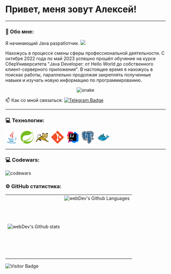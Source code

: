 
# Привет, меня зовут Алексей!

---

### :man: Обо мне:

Я начинающий Java разработчик. <img src="https://media.giphy.com/media/WUlplcMpOCEmTGBtBW/giphy.gif" width="30px">

Нахожусь в процессе смены сферы профессиональной деятельности. С октября 2022 года по май 2023 успешно прошёл обучение на курсе СберУниверситета 
"Java Developer: от Hello World до собственного клиент-серверного приложения".
В настоящее время я нахожусь в поисках работы, параллельно продолжая закреплять полученные навыки и изучать новую информацию по программированию.

<p align="center">
 <img width="600" src="assets/github-snake.svg" alt="snake"/>
</p>

:mailbox: Как со мной связаться: [![Telegram Badge](https://img.shields.io/badge/-Telegram-blue?style=flat&logo=Telegram&logoColor=white)](https://t.me/lasjava) <!--[![Gmail Badge](https://img.shields.io/badge/-Gmail-red?style=flat&logo=Gmail&logoColor=white)](mailto:alex_java@gmail.com)-->

---

### 💻 Технологии:

<div>
  <img src="https://github.com/devicons/devicon/blob/master/icons/java/java-original.svg" title="Java" alt="Java" width="40" height="40"/>&nbsp
  <img src="https://github.com/devicons/devicon/blob/master/icons/spring/spring-original.svg" title="Spring" alt="Spring" width="40" height="40"/>&nbsp
  <img src="https://github.com/devicons/devicon/blob/master/icons/tomcat/tomcat-original.svg" title="Tomcat" alt="Tomcat" width="40" height="40"/>&nbsp
  <img src="https://github.com/devicons/devicon/blob/master/icons/git/git-original.svg" title="Git" alt="Git" width="40" height="40"/>&nbsp
  <img src="https://github.com/devicons/devicon/blob/master/icons/intellij/intellij-original.svg" title="Intellij IDEA" alt="Intellij IDEA" width="40" height="40"/>&nbsp
  <img src="https://github.com/devicons/devicon/blob/master/icons/postgresql/postgresql-original.svg" title="PostgreSQL" alt="PostgreSQL" width="40" height="40"/>&nbsp
  <img src="https://github.com/devicons/devicon/blob/master/icons/docker/docker-original.svg" title="Docker" alt="Docker" width="40" height="40"/>&nbsp
</div>

---

### 💻 Codewars:

![codewars](https://www.codewars.com/users/las_cw/badges/large)

### ⚙️ GitHub статистика:

<table>
  <tr>
    <td>
      <img align="left" src="http://github-readme-streak-stats.herokuapp.com?user=lyovinas&theme=dark&background=000000" alt="webDev's Github stats" />
    </td>
    <td>
      <img height="195px" align="right" alt="webDev's Github Languages" src="https://github-readme-stats-sigma-five.vercel.app/api/top-langs/?username=lyovinas&layout=compact&theme=vision-friendly-dark" />
    </td>
  </tr>
</table>

![Visitor Badge](https://visitor-badge.laobi.icu/badge?page_id=lyovinas)
